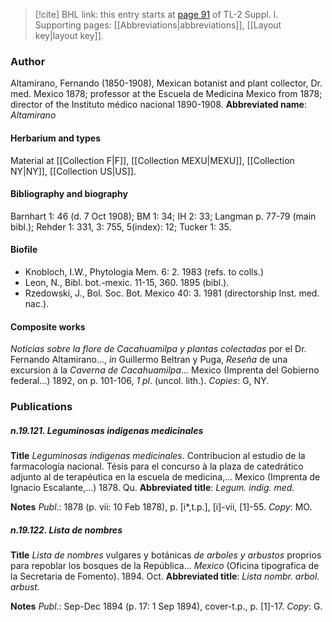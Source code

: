 > [!cite] BHL link: this entry starts at [page 91](https://www.biodiversitylibrary.org/page/33264818) of TL-2 Suppl. I.
> Supporting pages: [[Abbreviations|abbreviations]], [[Layout key|layout key]].

### Author

Altamirano, Fernando (1850-1908), Mexican botanist and plant collector, Dr. med. Mexico 1878; professor at the Escuela de Medicina Mexico from 1878; director of the Instituto médico nacional 1890-1908. 
**Abbreviated name**: *Altamirano*

#### Herbarium and types

Material at [[Collection F|F]], [[Collection MEXU|MEXU]], [[Collection NY|NY]], [[Collection US|US]].

#### Bibliography and biography

Barnhart 1: 46 (d. 7 Oct 1908); BM 1: 34; IH 2: 33; Langman p. 77-79 (main bibl.); Rehder 1: 331, 3: 755, 5(index): 12; Tucker 1: 35.

#### Biofile

- Knobloch, I.W., Phytologia Mem. 6: 2. 1983 (refs. to colls.)
- Leon, N., Bibl. bot.-mexic. 11-15, 360. 1895 (bibl.).
- Rzedowski, J., Bol. Soc. Bot. Mexico 40: 3. 1981 (directorship Inst. med. nac.).

#### Composite works

*Noticias sobre la flore de Cacahuamilpa y plantas colectadas* por el Dr. Fernando Altamirano..., *in* Guillermo Beltran y Puga, *Reseña* de una excursion á la *Caverna de Cacahuamilpa*... Mexico (Imprenta del Gobierno federal...) 1892, on p. 101-106, *1 pl*. (uncol. lith.). *Copies*: G, NY.

### Publications

##### n.19.121. Leguminosas indigenas medicinales

**Title**
*Leguminosas indigenas medicinales*. Contribucion al estudio de la farmacología nacional. Tésis para el concurso à la plaza de catedrático adjunto al de terapéutica en la escuela de medicina,... Mexico (Imprenta de Ignacio Escalante,...) 1878. Qu.
**Abbreviated title**: *Legum. indig. med.*

**Notes**
*Publ*.: 1878 (p. vii: 10 Feb 1878), p. \[i\*,t.p.\], \[i\]-vii, \[1\]-55. *Copy*: MO.

##### n.19.122. Lista de nombres

**Title**
*Lista de nombres* vulgares y botánicas *de arboles y arbustos* proprios para repoblar los bosques de la República... *Mexico* (Oficina tipografica de la Secretaria de Fomento). 1894. Oct.
**Abbreviated title**: *Lista nombr. arbol. arbust.*

**Notes**
*Publ*.: Sep-Dec 1894 (p. 17: 1 Sep 1894), cover-t.p., p. \[1\]-17. *Copy*: G.

